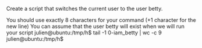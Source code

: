 Create a script that switches the current user to the user betty.

You should use exactly 8 characters for your command (+1 character for the new line)
You can assume that the user betty will exist when we will run your script
julien@ubuntu:/tmp/h$ tail -1 0-iam_betty | wc -c
9
julien@ubuntu:/tmp/h$
